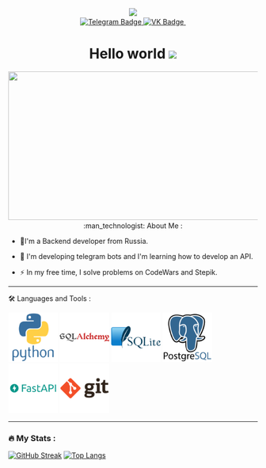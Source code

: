 <div id="header" align="center">
  <img src=https://media0.giphy.com/media/v1.Y2lkPTc5MGI3NjExY3ZrM2tuZm1vbnNzYXg3NmVrZW16ZWRxZHdsdTlwY2l6Y2lveG42YSZlcD12MV9pbnRlcm5hbF9naWZfYnlfaWQmY3Q9Zw/K0JrA2VbkFy2A/giphy.gif
   width="300"/>
  <div id="badges">
  <a href='https://t.me/nevertoolate00'>
   <img src="https://img.shields.io/badge/Telegram-blue?logo=linkedin&logoColor=white" alt="Telegram Badge"/>
  </a>
  <a href='https://vk.com/nevertoolate00'>
   <img src="https://img.shields.io/badge/VK-blue?logo=linkedin&logoColor=white" alt="VK Badge"/>
  </a>
   <img src="https://komarev.com/ghpvc/?username=moond0wner&style=flat-square&color=blue" alt=""/>
   <h1>
  Hello world
  <img src="https://media.giphy.com/media/hvRJCLFzcasrR4ia7z/giphy.gif" width="30px"/>
</h1>
<div align="center">
<img src="https://media1.giphy.com/media/v1.Y2lkPTc5MGI3NjExa3l6eHNhYjJpN2czeHh0MWFjb3Jjc2FsMmR0OGtxOGdxNW40d3Q0biZlcD12MV9pbnRlcm5hbF9naWZfYnlfaWQmY3Q9Zw/zOvBKUUEERdNm/giphy.gif" width="600" height="300"/>
</div>
 </div>
 :man_technologist: About Me :
</div>

- :seedling:I'm a Backend developer from Russia.

- :telescope: I'm developing telegram bots and I'm learning how to develop an API.

- :zap: In my free time, I solve problems on CodeWars and Stepik.

---

:hammer_and_wrench: Languages and Tools :
<div>
  <img src='https://github.com/devicons/devicon/blob/master/icons/python/python-original-wordmark.svg' title='Python' **alt='Python' width="100" height="100"/>
  <img src="https://github.com/devicons/devicon/blob/master/icons/sqlalchemy/sqlalchemy-original-wordmark.svg" title='SQLAlchemy' **alt='sqlalchemy' width='100' height='100'/>
  <img src="https://github.com/devicons/devicon/blob/master/icons/sqlite/sqlite-original-wordmark.svg" title='SQLite' **alt='sqlite' width='100' height='100'/>
  <img src="https://github.com/devicons/devicon/blob/master/icons/postgresql/postgresql-original-wordmark.svg" title='PostgreSQL' **alt='postgresql' width='100' height='100'/>
  <img src="https://github.com/devicons/devicon/blob/master/icons/fastapi/fastapi-original-wordmark.svg" title='FastAPI' **alt='fastapi' width='100' height='100'/>
  <img src="https://github.com/devicons/devicon/blob/master/icons/git/git-original-wordmark.svg" title="Git" **alt="Git" width="100" height="100"/>
</div>

---

### :fire: My Stats :
[![GitHub Streak](https://github-readme-streak-stats.herokuapp.com?user=moond0wner&theme=dark)](https://git.io/streak-stats)
[![Top Langs](https://github-readme-stats.vercel.app/api/top-langs/?username=moond0wner&layout=compact&theme=vision-friendly-dark)](https://github.com/anuraghazra/github-readme-stats)


